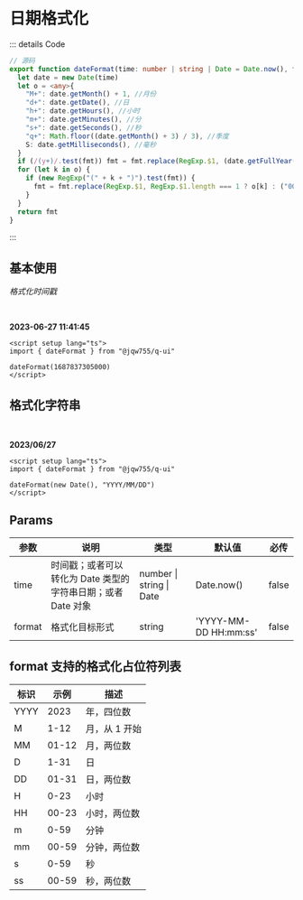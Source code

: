 # 日期格式化

::: details Code

```ts
// 源码
export function dateFormat(time: number | string | Date = Date.now(), fmt = "yyyy-MM-dd hh:mm:ss"): string {
  let date = new Date(time)
  let o = <any>{
    "M+": date.getMonth() + 1, //月份
    "d+": date.getDate(), //日
    "h+": date.getHours(), //小时
    "m+": date.getMinutes(), //分
    "s+": date.getSeconds(), //秒
    "q+": Math.floor((date.getMonth() + 3) / 3), //季度
    S: date.getMilliseconds(), //毫秒
  }
  if (/(y+)/.test(fmt)) fmt = fmt.replace(RegExp.$1, (date.getFullYear() + "").substr(4 - RegExp.$1.length))
  for (let k in o) {
    if (new RegExp("(" + k + ")").test(fmt)) {
      fmt = fmt.replace(RegExp.$1, RegExp.$1.length === 1 ? o[k] : ("00" + o[k]).substr(("" + o[k]).length))
    }
  }
  return fmt
}
```

:::

## 基本使用

_格式化时间戳_

<br/>

**2023-06-27 11:41:45**

```vue
<script setup lang="ts">
import { dateFormat } from "@jqw755/q-ui"

dateFormat(1687837305000)
</script>
```

## 格式化字符串

<br/>

**2023/06/27**

```vue
<script setup lang="ts">
import { dateFormat } from "@jqw755/q-ui"

dateFormat(new Date(), "YYYY/MM/DD")
</script>
```

## Params

| 参数   | 说明                                                         | 类型                             | 默认值                | 必传  |
| ------ | ------------------------------------------------------------ | -------------------------------- | --------------------- | ----- |
| time   | 时间戳；或者可以转化为 Date 类型的字符串日期；或者 Date 对象 | number &#124; string &#124; Date | Date.now()            | false |
| format | 格式化目标形式                                               | string                           | 'YYYY-MM-DD HH:mm:ss' | false |

## format 支持的格式化占位符列表

| 标识 | 示例  | 描述          |
| ---- | ----- | ------------- |
| YYYY | 2023  | 年，四位数    |
| M    | 1-12  | 月，从 1 开始 |
| MM   | 01-12 | 月，两位数    |
| D    | 1-31  | 日            |
| DD   | 01-31 | 日，两位数    |
| H    | 0-23  | 小时          |
| HH   | 00-23 | 小时，两位数  |
| m    | 0-59  | 分钟          |
| mm   | 00-59 | 分钟，两位数  |
| s    | 0-59  | 秒            |
| ss   | 00-59 | 秒，两位数    |
